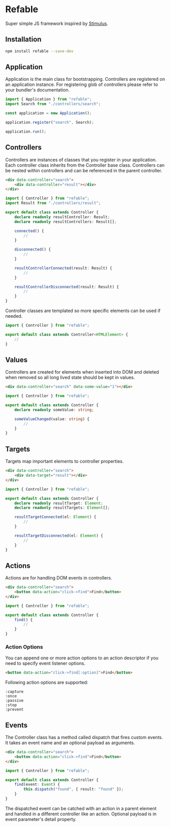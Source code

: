 # Refable

Super simple JS framework inspired by [Stimulus](https://github.com/hotwired/stimulus).

## Installation

```bash
npm install refable --save-dev
```

## Application

Application is the main class for bootstrapping. Controllers are registered on an application instance. For registering glob of controllers please refer to your bundler's documentation.

```ts
import { Application } from "refable";
import Search from "./controllers/search";

const application = new Application();

application.register("search", Search);

application.run();
```

## Controllers

Controllers are instances of classes that you register in your application. Each controller class inherits from the Controller base class. Controllers can be nested within controllers and can be referenced in the parent controller.

```html
<div data-controller="search">
    <div data-controller="result"></div>
</div>
```

```ts
import { Controller } from "refable";
import Result from "./controllers/result";

export default class extends Controller {
    declare readonly resultController: Result;
    declare readonly resultControllers: Result[];

    connected() {
        //
    }

    disconnected() {
        //
    }

    resultControllerConnected(result: Result) {
        //
    }

    resultControllerDisconnected(result: Result) {
        //
    }
}
```

Controller classes are templated so more specific elements can be used if needed.

```ts
import { Controller } from "refable";

export default class extends Controller<HTMLElement> {
    //
}
```

## Values

Controllers are created for elements when inserted into DOM and deleted when removed so all long lived state should be kept in values.

```html
<div data-controller="search" data-some-value="1"></div>
```

```ts
import { Controller } from "refable";

export default class extends Controller {
    declare readonly someValue: string;

    someValueChanged(value: string) {
        //
    }
}
```

## Targets

Targets map important elements to controller properties.

```html
<div data-controller="search">
    <div data-target="result"></div>
</div>
```

```ts
import { Controller } from "refable";

export default class extends Controller {
    declare readonly resultTarget: Element;
    declare readonly resultTargets: Element[];

    resultTargetConnected(el: Element) {
        //
    }

    resultTargetDisconnected(el: Element) {
        //
    }
}
```

## Actions

Actions are for handling DOM events in controllers.

```html
<div data-controller="search">
    <button data-action="click->find">Find</button>
</div>
```

```ts
import { Controller } from "refable";

export default class extends Controller {
    find() {
        //
    }
}
```

### Action Options

You can append one or more action options to an action descriptor if you need to specify event listener options.

```html
<button data-action="click->find[:option]">Find</button>
```

Following action options are supported:

```
:capture
:once
:passive
:stop
:prevent
```

## Events

The Controller class has a method called dispatch that fires custom events. It takes an event name and an optional payload as arguments.

```html
<div data-controller="search">
    <button data-action="click->find">Find</button>
</div>
```

```ts
import { Controller } from "refable";

export default class extends Controller {
    find(event: Event) {
        this.dispatch("found", { result: "found" });
    }
}
```

The dispatched event can be catched with an action in a parent element and handled in a different controller like an action. Optional payload is in event parameter's detail property.
